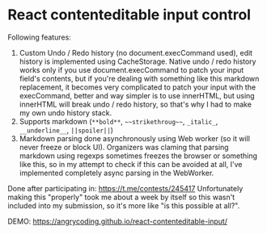 # React contenteditable input control

Following features:

1. Custom Undo / Redo history (no document.execCommand used), edit history is implemented using CacheStorage. Native undo / redo history works only if you use document.execCommand to patch your input field's contents, but if you're dealing with something like this
markdown replacement, it becomes very complicated to patch your input with the execCommand, better and way simpler is to use innerHTML, but using innerHTML will break undo / redo history, so that's why I had to make my own undo history stack.
2. Supports markdown (```**bold**```, ```~~strikethroug~~```, ```_italic_```, ```__underline__```, ```||spoiler||```) 
3. Markdown parsing done asynchronously using Web worker (so it will never freeze or block UI). Organizers was claming that parsing markdown using regexps sometimes freezes the browser or something like this, so in my attempt to check if this can be avoided at all, I've implemented completely async parsing in the WebWorker.

Done after participating in: https://t.me/contests/245417
Unfortunately making this "properly" took me about a week by itself so this wasn't included into my submission, 
so it's more like "is this possible at all?".

DEMO: https://angrycoding.github.io/react-contenteditable-input/
